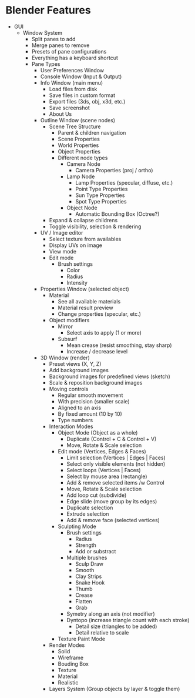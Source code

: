 # Blender Features

+ GUI
	+ Window System
		+ Split panes to add
		+ Merge panes to remove
		+ Presets of pane configurations
		+ Everything has a keyboard shortcut
		+ Pane Types
			+ User Preferences Window
			+ Console Window (Input & Output)
			+ Info Window (main menu)
				+ Load files from disk
				+ Save files in custom format
				+ Export files (3ds, obj, x3d, etc.)
				+ Save screenshot
				+ About Us
			+ Outline Window (scene nodes)
				+ Scene Tree Structure
					+ Parent & children navigation
					+ Scene Properties
					+ World Properties
					+ Object Properties
					+ Different node types
						+ Camera Node
							+ Camera Properties (proj / ortho)
						+ Lamp Node
							+ Lamp Properties (specular, diffuse, etc.)
							+ Point Type Properties
							+ Sun Type Properties
							+ Spot Type Properties
						+ Object Node
							+ Automatic Bounding Box (Octree?)
				+ Expand & collapse childrens
				+ Toggle visibility, selection & rendering
			+ UV / Image editor
				+ Select texture from availables
				+ Display UVs on image
				+ View mode
				+ Edit mode
					+ Brush settings
						+ Color
						+ Radius
						+ Intensity
			+ Properties Window (selected object)
				+ Material
					+ See all available materials
					+ Material result preview
					+ Change properties (specular, etc.)
				+ Object modifiers
					+ Mirror
						+ Select axis to apply (1 or more)
					+ Subsurf
						+ Mean crease (resist smoothing, stay sharp)
						+ Increase / decrease level
			+ 3D Window (render)
				+ Preset views (X, Y, Z)
				+ Add background images
				+ Background images for predefined views (sketch)
				+ Scale & reposition background images
				+ Moving controls
					+ Regular smooth movement
					+ With precision (smaller scale)
					+ Aligned to an axis
					+ By fixed amount (10 by 10)
					+ Type numbers
				+ Interaction Modes
					+ Object Mode (Object as a whole)
						+ Duplicate (Control + C & Control + V)
						+ Move, Rotate & Scale selection
					+ Edit mode (Vertices, Edges & Faces)
						+ Limit selection (Vertices | Edges | Faces)
						+ Select only visible elements (not hidden)
						+ Select loops (Vertices | Faces)
						+ Select by mouse area (rectangle)
						+ Add & remove selected items /w Control
						+ Move, Rotate & Scale selection
						+ Add loop cut (subdivide)
						+ Edge slide (move group by its edges)
						+ Duplicate selection
						+ Extrude selection
						+ Add & remove face (selected vertices)
					+ Sculpting Mode
						+ Brush settings
							+ Radius
							+ Strength
							+ Add or substract
						+ Multiple brushes
							+ Sculp Draw
							+ Smooth
							+ Clay Strips
							+ Snake Hook
							+ Thumb
							+ Crease
							+ Flatten
							+ Grab
						+ Symetry along an axis (not modifier)
						+ Dyntopo (increase triangle count with each stroke)
							+ Detail size (triangles to be added)
							+ Detail relative to scale
					+ Texture Paint Mode
                + Render Modes
                	+ Solid
                	+ Wireframe
                	+ Bouding Box
                	+ Texture
                	+ Material
                	+ Realistic
              	+ Layers System (Group objects by layer & toggle them)
